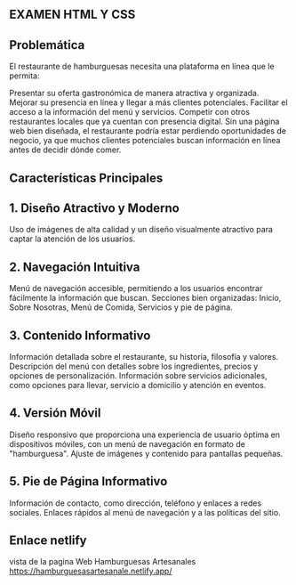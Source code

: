 ## EXAMEN HTML Y CSS
## Problemática
El restaurante de hamburguesas necesita una plataforma en línea que le permita:

Presentar su oferta gastronómica de manera atractiva y organizada.
Mejorar su presencia en línea y llegar a más clientes potenciales.
Facilitar el acceso a la información del menú y servicios.
Competir con otros restaurantes locales que ya cuentan con presencia digital.
Sin una página web bien diseñada, el restaurante podría estar perdiendo oportunidades de negocio, ya que muchos clientes potenciales buscan información en línea antes de decidir dónde comer.



## Características Principales


## 1. Diseño Atractivo y Moderno
Uso de imágenes de alta calidad y un diseño visualmente atractivo para captar la atención de los usuarios.
## 2. Navegación Intuitiva
Menú de navegación accesible, permitiendo a los usuarios encontrar fácilmente la información que buscan.
Secciones bien organizadas: Inicio, Sobre Nosotras, Menú de Comida, Servicios y pie de página.
## 3. Contenido Informativo
Información detallada sobre el restaurante, su historia, filosofía y valores.
Descripción del menú con detalles sobre los ingredientes, precios y opciones de personalización.
Información sobre servicios adicionales, como opciones para llevar, servicio a domicilio y atención en eventos.
## 4. Versión Móvil
Diseño responsivo que proporciona una experiencia de usuario óptima en dispositivos móviles, con un menú de navegación en formato de "hamburguesa".
Ajuste de imágenes y contenido para pantallas pequeñas.
## 5. Pie de Página Informativo
Información de contacto, como dirección, teléfono y enlaces a redes sociales.
Enlaces rápidos al menú de navegación y a las políticas del sitio.
## Enlace netlify
vista de la pagina Web Hamburguesas Artesanales https://hamburguesasartesanale.netlify.app/
